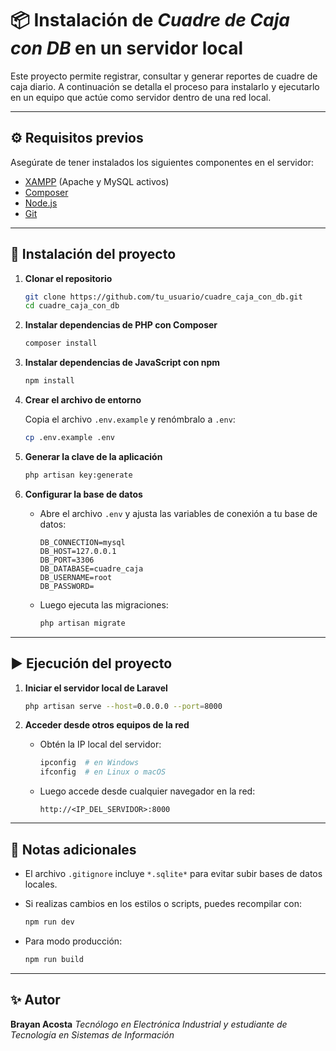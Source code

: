 # 📦 Instalación de *Cuadre de Caja con DB* en un servidor local

Este proyecto permite registrar, consultar y generar reportes de cuadre de caja diario.
A continuación se detalla el proceso para instalarlo y ejecutarlo en un equipo que actúe como servidor dentro de una red local.

---

## ⚙️ Requisitos previos

Asegúrate de tener instalados los siguientes componentes en el servidor:

* [XAMPP](https://www.apachefriends.org/es/index.html) (Apache y MySQL activos)
* [Composer](https://getcomposer.org/)
* [Node.js](https://nodejs.org/)
* [Git](https://git-scm.com/)

---

## 🚀 Instalación del proyecto

1. **Clonar el repositorio**

   ```bash
   git clone https://github.com/tu_usuario/cuadre_caja_con_db.git
   cd cuadre_caja_con_db
   ```

2. **Instalar dependencias de PHP con Composer**

   ```bash
   composer install
   ```

3. **Instalar dependencias de JavaScript con npm**

   ```bash
   npm install
   ```

4. **Crear el archivo de entorno**

   Copia el archivo `.env.example` y renómbralo a `.env`:

   ```bash
   cp .env.example .env
   ```

5. **Generar la clave de la aplicación**

   ```bash
   php artisan key:generate
   ```

6. **Configurar la base de datos**

   * Abre el archivo `.env` y ajusta las variables de conexión a tu base de datos:

     ```
     DB_CONNECTION=mysql
     DB_HOST=127.0.0.1
     DB_PORT=3306
     DB_DATABASE=cuadre_caja
     DB_USERNAME=root
     DB_PASSWORD=
     ```
   * Luego ejecuta las migraciones:

     ```bash
     php artisan migrate
     ```

---

## ▶️ Ejecución del proyecto

1. **Iniciar el servidor local de Laravel**

   ```bash
   php artisan serve --host=0.0.0.0 --port=8000
   ```

2. **Acceder desde otros equipos de la red**

   * Obtén la IP local del servidor:

     ```bash
     ipconfig  # en Windows
     ifconfig  # en Linux o macOS
     ```
   * Luego accede desde cualquier navegador en la red:

     ```
     http://<IP_DEL_SERVIDOR>:8000
     ```

---

## 🧹 Notas adicionales

* El archivo `.gitignore` incluye `*.sqlite*` para evitar subir bases de datos locales.
* Si realizas cambios en los estilos o scripts, puedes recompilar con:

  ```bash
  npm run dev
  ```
* Para modo producción:

  ```bash
  npm run build
  ```

---

## ✨ Autor

**Brayan Acosta**
*Tecnólogo en Electrónica Industrial y estudiante de Tecnología en Sistemas de Información*
